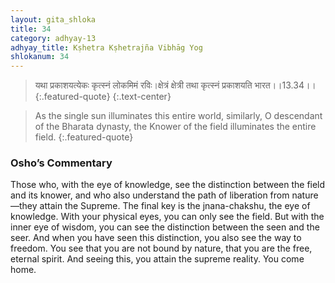 ```yaml
---
layout: gita_shloka
title: 34
category: adhyay-13
adhyay_title: Kṣhetra Kṣhetrajña Vibhāg Yog
shlokanum: 34
---
```


> यथा प्रकाशयत्येकः कृत्स्नं लोकमिमं रविः।क्षेत्रं क्षेत्री तथा कृत्स्नं प्रकाशयति भारत।।13.34।।
{:.featured-quote}
{:.text-center}

> As the single sun illuminates this entire world, similarly, O descendant of the Bharata dynasty, the Knower of the field illuminates the entire field.
{:.featured-quote}

### Osho’s Commentary
Those who, with the eye of knowledge, see the distinction between the field and its knower, and who also understand the path of liberation from nature—they attain the Supreme.
The final key is the jnana-chakshu, the eye of knowledge. With your physical eyes, you can only see the field. But with the inner eye of wisdom, you can see the distinction between the seen and the seer.
And when you have seen this distinction, you also see the way to freedom. You see that you are not bound by nature, that you are the free, eternal spirit. And seeing this, you attain the supreme reality. You come home.
